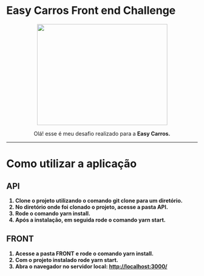 # Easy Carros Front end Challenge


<p align="center">
  <img width="343" height="267" src="https://s3.amazonaws.com/sample-login/companies/avatars/000/000/788/original/Logo_EasyCarros_Vertical_blue.png?1461778431">
</p>

<p align="center">
Olá! esse é meu desafio realizado para a <b>Easy Carros.
</p>
  
  <hr />

 # Como utilizar a aplicação
 ## API

 1.  Clone o projeto utilizando o comando **git clone** para um diretório. 
 2.  No diretório onde foi clonado o projeto, acesse a pasta **API**.
 3.  Rode o comando **yarn install**.
 4.  Após a instalação, em seguida rode o comando **yarn start**.
 
 ## FRONT
 1.  Acesse a pasta **FRONT** e rode o comando **yarn install**.
 2.  Com o projeto instalado rode  **yarn start**.
 3.  Abra o navegador no servidor local:  [http://localhost:3000/](http://localhost:4200/)
